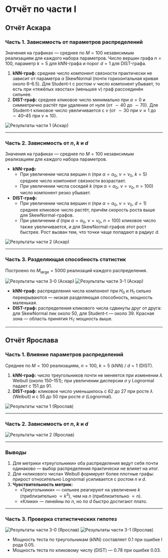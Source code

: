 # Отчёт по части I

## Отчёт Аскара

### Часть 1. Зависимость от параметров распределений
Значения на графиках — среднее по $M = 100$ независимым реализациям для каждого набора параметров. Число вершин графа $n = 100$, параметр $k = 5$ для kNN-графа и порог $d = 1$ для DIST-графа.

1. **kNN-граф:** среднее число компонент связности практически не зависит от параметра $\alpha$ SkewNormal (почти горизонтальная кривая около $6$–$6.5$). Для Student-t с ростом $\nu$ число компонент убывает, то есть при «тяжёлых хвостах» (меньшее $\nu$) граф рассоединён сильнее.  
2. **DIST-граф:** среднее кликовое число минимально при $\alpha = 0$ и симметрично растёт при удалении от нуля (от $\sim 40$ до $\sim 70$). Для Student-t кликовое число увеличивается с $\nu$ (от $\sim 30$ при $\nu \approx 1$ до $\sim 40$–$45$ при $\nu \approx 10$).

![Результаты части 1 (Аскар)](report/part_1_report/Graphics/part1_results_Askar.png)

---

### Часть 2. Зависимость от $n$, $k$ и $d$
Значения на графиках — среднее по $M = 100$ независимым реализациям для каждого набора параметров.

- **kNN-граф:**
  - При увеличении числа вершин $n$ (при $\alpha = \alpha_0$, $\nu = \nu_0$, $k = 5$) среднее число компонент связности возрастает.
  - При увеличении числа соседей $k$ (при $\alpha = \alpha_0$, $\nu = \nu_0$, $n = 100$) число компонент резко убывает.
- **DIST-граф:**
  - При увеличении числа вершин $n$ (при $\alpha = \alpha_0$, $\nu = \nu_0$, $d = 1$) среднее кликовое число растёт, причём скорость роста выше для SkewNormal-графов.
  - При увеличении $d$ (при $\alpha = \alpha_0$, $\nu = \nu_0$, $n = 100$) кликовое число также увеличивается, и для SkewNormal-графов этот рост быстрее. Рост вызван тем, что точки чаще попадают в радиус $d$.

![Результаты части 2 (Аскар)](report/part_1_report/Graphics/part2_results_Askar.png)

---

### Часть 3. Разделяющая способность статистик
Построено по $M_{\text{large}} = 5000$ реализаций каждого распределения.

![Результаты части 3-0 (Аскар)](report/part_1_report/Graphics/part3_results_0_Askar.png)
![Результаты части 3-1 (Аскар)](report/part_1_report/Graphics/part3_results_1_Askar.png)

- **kNN-граф:** распределения числа компонент при $H_0$ и $H_1$ сильно перекрываются — низкая разделяющая способность, мощность маленькая.  
- **DIST-граф:** распределения кликового числа сдвинуты друг от друга: для SkewNormal пик около 50, для Student-t — около 39. Красная зона — область принятия $H_1$: мощность выше.

---

## Отчёт Ярослава

### Часть 1. Влияние параметров распределений
Среднее по $M = 100$ реализациям, $n = 100$, $k = 5$ (kNN) / $d = 1$ (DIST).

1. **kNN-граф:** число треугольников почти не меняется при изменении $\lambda$ Weibull (около $150$–$151$); при увеличении дисперсии $\sigma$ у Lognormal падает с $151$ до $91$.  
2. **DIST-граф:** кликовое число уменьшилось с $62$ до $27$ при росте $\lambda$ (Weibull) и с $55$ до $50$ при росте $\sigma$ (Lognormal).

![Результаты части 1 (Ярослав)](report/part_1_report/Graphics/part1_results_Yaroslav.png)

---

### Часть 2. Зависимость от $n$, $k$ и $d$

![Результаты части 2 (Ярослав)](report/part_1_report/Graphics/part2_results_Yaroslav.png)

---

### Выводы
1. Для метрики «треугольники» оба распределения ведут себя почти одинаково — выбор распределения практически не влияет на итог.  
2. Для «кликового числа» Weibull формирует более плотные графы: прирост относительно Lognormal усиливается с ростом $n$ и $d$.  
3. **Чувствительность метрик:**  
   - «Треугольники» — сильнее реагируют на увеличение $k$ (приблизительно $\propto k^{3}$), чем на $n$ (приблизительно $\propto n$).  
   - «Клики» — линейны по $n$, но по $d$ быстро достигают плато.

---

### Часть 3. Проверка статистических гипотез

![Результаты части 3-0 (Ярослав)](report/part_1_report/Graphics/part3_results_0_Yaroslav.png)
![Результаты части 3-1 (Ярослав)](report/part_1_report/Graphics/part3_results_1_Yaroslav.png)

- Мощность теста по треугольникам (kNN) составляет $0.1$ при ошибке I рода $0.05$.  
- Мощность теста по кликовому числу (DIST) — $0.78$ при ошибке $0.03$.
